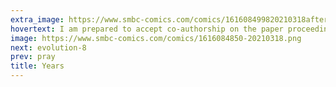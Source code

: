 ```yaml
---
extra_image: https://www.smbc-comics.com/comics/161608499820210318after.png
hovertext: I am prepared to accept co-authorship on the paper proceeding from this comic.
image: https://www.smbc-comics.com/comics/1616084850-20210318.png
next: evolution-8
prev: pray
title: Years
---
```

